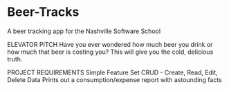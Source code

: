 Beer-Tracks
===========

A beer tracking app for the Nashville Software School

ELEVATOR PITCH
Have you ever wondered how much beer you drink or how much that beer is costing you? This will give you the cold, delicious truth.

PROJECT REQUIREMENTS
 Simple Feature Set
 CRUD - Create, Read, Edit, Delete Data
 Prints out a consumption/expense report with astounding facts